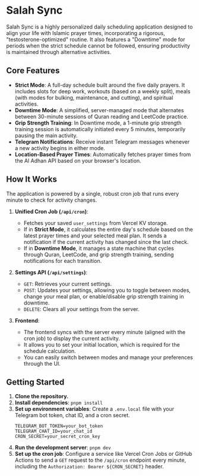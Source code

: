 # Salah Sync

Salah Sync is a highly personalized daily scheduling application designed to align your life with Islamic prayer times, incorporating a rigorous, "testosterone-optimized" routine. It also features a "Downtime" mode for periods when the strict schedule cannot be followed, ensuring productivity is maintained through alternative activities.

## Core Features

- **Strict Mode**: A full-day schedule built around the five daily prayers. It includes slots for deep work, workouts (based on a weekly split), meals (with modes for bulking, maintenance, and cutting), and spiritual activities.
- **Downtime Mode**: A simplified, server-managed mode that alternates between 30-minute sessions of Quran reading and LeetCode practice.
- **Grip Strength Training**: In Downtime mode, a 1-minute grip strength training session is automatically initiated every 5 minutes, temporarily pausing the main activity.
- **Telegram Notifications**: Receive instant Telegram messages whenever a new activity begins in either mode.
- **Location-Based Prayer Times**: Automatically fetches prayer times from the Al Adhan API based on your browser's location.

## How It Works

The application is powered by a single, robust cron job that runs every minute to check for activity changes.

1.  **Unified Cron Job (`/api/cron`)**:
    - Fetches your saved `user_settings` from Vercel KV storage.
    - If in **Strict Mode**, it calculates the entire day's schedule based on the latest prayer times and your selected meal plan. It sends a notification if the current activity has changed since the last check.
    - If in **Downtime Mode**, it manages a state machine that cycles through Quran, LeetCode, and grip strength training, sending notifications for each transition.

2.  **Settings API (`/api/settings`)**:
    - `GET`: Retrieves your current settings.
    - `POST`: Updates your settings, allowing you to toggle between modes, change your meal plan, or enable/disable grip strength training in downtime.
    - `DELETE`: Clears all your settings from the server.

3.  **Frontend**:
    - The frontend syncs with the server every minute (aligned with the cron job) to display the current activity.
    - It allows you to set your initial location, which is required for the schedule calculation.
    - You can easily switch between modes and manage your preferences through the UI.

## Getting Started

1.  **Clone the repository.**
2.  **Install dependencies**: `pnpm install`
3.  **Set up environment variables**: Create a `.env.local` file with your Telegram bot token, chat ID, and a cron secret.
    ```
    TELEGRAM_BOT_TOKEN=your_bot_token
    TELEGRAM_CHAT_ID=your_chat_id
    CRON_SECRET=your_secret_cron_key
    ```
4.  **Run the development server**: `pnpm dev`
5.  **Set up the cron job**: Configure a service like Vercel Cron Jobs or GitHub Actions to send a `GET` request to the `/api/cron` endpoint every minute, including the `Authorization: Bearer ${CRON_SECRET}` header.
